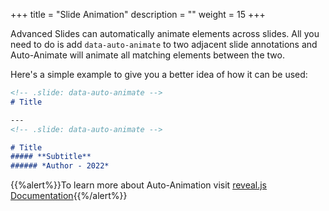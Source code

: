 +++
title = "Slide Animation"
description = ""
weight = 15
+++

Advanced Slides can automatically animate elements across slides. All you need to do is add `data-auto-animate` to two adjacent slide annotations and Auto-Animate will animate all matching elements between the two.

Here's a simple example to give you a better idea of how it can be used:

```md
<!-- .slide: data-auto-animate -->
# Title

---
<!-- .slide: data-auto-animate -->

# Title
##### **Subtitle**
###### *Author - 2022* 
```

{{%alert%}}To learn more about Auto-Animation visit [reveal.js Documentation](https://revealjs.com/auto-animate/){{%/alert%}}
